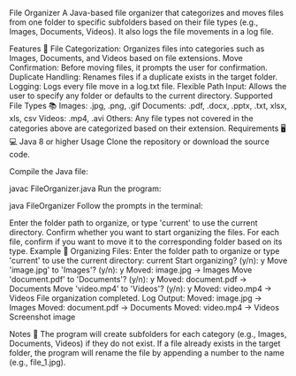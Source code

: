 File Organizer
A Java-based file organizer that categorizes and moves files from one folder to specific subfolders based on their file types (e.g., Images, Documents, Videos). It also logs the file movements in a log file.

Features 📂
File Categorization: Organizes files into categories such as Images, Documents, and Videos based on file extensions.
Move Confirmation: Before moving files, it prompts the user for confirmation.
Duplicate Handling: Renames files if a duplicate exists in the target folder.
Logging: Logs every file move in a log.txt file.
Flexible Path Input: Allows the user to specify any folder or defaults to the current directory.
Supported File Types 📚
Images: .jpg, .png, .gif
Documents: .pdf, .docx, .pptx, .txt, xlsx, xls, csv
Videos: .mp4, .avi
Others: Any file types not covered in the categories above are categorized based on their extension.
Requirements 🖥💻
Java 8 or higher
Usage
Clone the repository or download the source code.

Compile the Java file:

javac FileOrganizer.java
Run the program:

java FileOrganizer
Follow the prompts in the terminal:

Enter the folder path to organize, or type 'current' to use the current directory.
Confirm whether you want to start organizing the files.
For each file, confirm if you want to move it to the corresponding folder based on its type.
Example 📝
Organizing Files:
Enter the folder path to organize or type 'current' to use the current directory:
current
Start organizing? (y/n):
y
Move 'image.jpg' to 'Images'? (y/n):
y
Moved: image.jpg -> Images
Move 'document.pdf' to 'Documents'? (y/n):
y
Moved: document.pdf -> Documents
Move 'video.mp4' to 'Videos'? (y/n):
y
Moved: video.mp4 -> Videos
File organization completed.
Log Output:
Moved: image.jpg -> Images
Moved: document.pdf -> Documents
Moved: video.mp4 -> Videos
Screenshot
image

Notes 🧾
The program will create subfolders for each category (e.g., Images, Documents, Videos) if they do not exist.
If a file already exists in the target folder, the program will rename the file by appending a number to the name (e.g., file_1.jpg).
